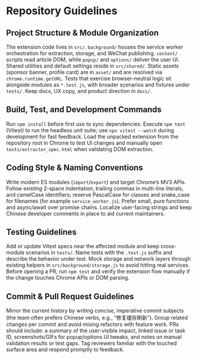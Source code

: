 # Repository Guidelines

## Project Structure & Module Organization
The extension code lives in `src/`. `background/` houses the service worker orchestration for extraction, storage, and WeChat publishing. `content/` scripts read article DOM, while `popup/` and `options/` deliver the user UI. Shared utilities and default settings reside in `src/shared/`. Static assets (sponsor banner, profile card) are in `asset/` and are resolved via `chrome.runtime.getURL`. Tests that exercise browser-neutral logic sit alongside modules as `*.test.js`, with broader scenarios and fixtures under `tests/`. Keep docs, UX copy, and product direction in `docs/`.

## Build, Test, and Development Commands
Run `npm install` before first use to sync dependencies. Execute `npm test` (Vitest) to run the headless unit suite; use `npx vitest --watch` during development for fast feedback. Load the unpacked extension from the repository root in Chrome to test UI changes and manually open `tests/extractor_spec.html` when validating DOM extraction.

## Coding Style & Naming Conventions
Write modern ES modules (`import`/`export`) and target Chrome’s MV3 APIs. Follow existing 2-space indentation, trailing commas in multi-line literals, and camelCase identifiers; reserve PascalCase for classes and snake_case for filenames (for example `service_worker.js`). Prefer small, pure functions and async/await over promise chains. Localize user-facing strings and keep Chinese developer comments in place to aid current maintainers.

## Testing Guidelines
Add or update Vitest specs near the affected module and keep cross-module scenarios in `tests/`. Name tests with the `.test.js` suffix and describe the behavior under test. Mock storage and network layers through existing helpers in `src/background/storage.js` to avoid hitting real services. Before opening a PR, run `npm test` and verify the extension flow manually if the change touches Chrome APIs or DOM parsing.

## Commit & Pull Request Guidelines
Mirror the current history by writing concise, imperative commit subjects (the team often prefers Chinese verbs, e.g., “修复缓存刷新”). Group related changes per commit and avoid mixing refactors with feature work. PRs should include: a summary of the user-visible impact, linked issue or task ID, screenshots/GIFs for popup/options UI tweaks, and notes on manual validation results or test gaps. Tag reviewers familiar with the touched surface area and respond promptly to feedback.
